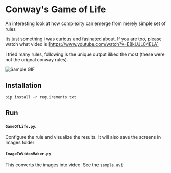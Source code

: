 # Conway's Game of Life
An interesting look at how complexity can emerge from merely simple set of rules

Its just something i was curious and fasinated about. If you are too, please watch what video is [https://www.youtube.com/watch?v=E8kUJL04ELA]

I tried many rules, following is the unique output iliked the most (these were not the orignal conway rules).

![Sample GIF](https://github.com/QaisarRajput/ConwayGameofLife/blob/master/sample.gif)





## Installation
`pip install -r requirements.txt`

## Run
#### `GameOfLife.py`.
Configure the rule and visualize the results. It will also save the screens in Images folder

#### `ImageToVideoMaker.py`
This converts the images into video. See the `sample.avi`







